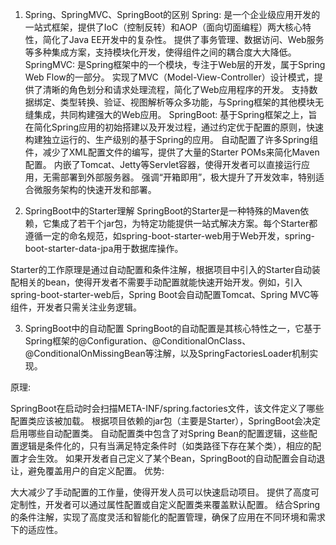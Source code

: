 1. Spring、SpringMVC、SpringBoot的区别
Spring:
是一个企业级应用开发的一站式框架，提供了IoC（控制反转）和AOP（面向切面编程）两大核心特性，简化了Java EE开发中的复杂性。
提供了事务管理、数据访问、Web服务等多种集成方案，支持模块化开发，使得组件之间的耦合度大大降低。
SpringMVC:
是Spring框架中的一个模块，专注于Web层的开发，属于Spring Web Flow的一部分。
实现了MVC（Model-View-Controller）设计模式，提供了清晰的角色划分和请求处理流程，简化了Web应用程序的开发。
支持数据绑定、类型转换、验证、视图解析等众多功能，与Spring框架的其他模块无缝集成，共同构建强大的Web应用。
SpringBoot:
基于Spring框架之上，旨在简化Spring应用的初始搭建以及开发过程，通过约定优于配置的原则，快速构建独立运行的、生产级别的基于Spring的应用。
自动配置了许多Spring组件，减少了XML配置文件的编写，提供了大量的Starter POMs来简化Maven配置。
内嵌了Tomcat、Jetty等Servlet容器，使得开发者可以直接运行应用，无需部署到外部服务器。
强调“开箱即用”，极大提升了开发效率，特别适合微服务架构的快速开发和部署。

2. SpringBoot中的Starter理解
SpringBoot的Starter是一种特殊的Maven依赖，它集成了若干个jar包，为特定功能提供一站式解决方案。每个Starter都遵循一定的命名规范，如spring-boot-starter-web用于Web开发，spring-boot-starter-data-jpa用于数据库操作。

Starter的工作原理是通过自动配置和条件注解，根据项目中引入的Starter自动装配相关的bean，使得开发者不需要手动配置就能快速开始开发。例如，引入spring-boot-starter-web后，Spring Boot会自动配置Tomcat、Spring MVC等组件，开发者只需关注业务逻辑。

3. SpringBoot中的自动配置
SpringBoot的自动配置是其核心特性之一，它基于Spring框架的@Configuration、@ConditionalOnClass、@ConditionalOnMissingBean等注解，以及SpringFactoriesLoader机制实现。

原理:

SpringBoot在启动时会扫描META-INF/spring.factories文件，该文件定义了哪些配置类应该被加载。
根据项目依赖的jar包（主要是Starter），SpringBoot会决定启用哪些自动配置类。
自动配置类中包含了对Spring Bean的配置逻辑，这些配置逻辑是条件化的，只有当满足特定条件时（如类路径下存在某个类），相应的配置才会生效。
如果开发者自己定义了某个Bean，SpringBoot的自动配置会自动退让，避免覆盖用户的自定义配置。
优势:

大大减少了手动配置的工作量，使得开发人员可以快速启动项目。
提供了高度可定制性，开发者可以通过属性配置或自定义配置类来覆盖默认配置。
结合Spring的条件注解，实现了高度灵活和智能化的配置管理，确保了应用在不同环境和需求下的适应性。